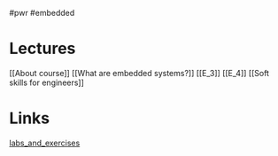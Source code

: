 #pwr #embedded
# Lectures
[[About course]]
[[What are embedded systems?]]
[[E_3]]
[[E_4]]
[[Soft skills for engineers]]
# Links
[labs_and_exercises](https://cs.pwr.edu.pl/blaskiewicz/?id=embedded-2024)
